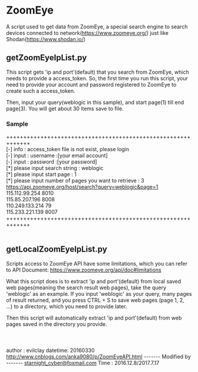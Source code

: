 # ZoomEye
A script used to get data from ZoomEye, a special search engine to search devices connected to network(https://www.zoomeye.org/)
just like Shodan(https://www.shodan.io/)

## getZoomEyeIpList.py
This script gets 'ip and port'(default) that you search from ZoomEye, which needs to provide a access_token. So, the first time 
you run this script, your need to provide your account and password registered to ZoomEye to create such a access_token.

Then, input your query(weblogic in this sample), and start page(1) till end page(3). You will get about 30 items save to file.
</br>

### Sample
+++++++++++++++++++++++++++++++++++++++++++++++++++++++++++++</br>
[-] info : access_token file is not exist, please login </br>
[-] input : username :[your email account]</br>
[-] input : password :[your password]</br>
[\*] please input search string : weblogic</br>
[\*] please input start page : 1</br>
[\*] please input number of pages you want to retrieve : 3</br>
https://api.zoomeye.org/host/search?query=weblogic&page=1</br>
115.112.99.254 8010</br>
115.85.207.196 8008</br>
110.249.133.214 79</br>
115.233.221.139 8007</br>
+++++++++++++++++++++++++++++++++++++++++++++++++++++++++++++</br>
</br>

## getLocalZoomEyeIpList.py
Scripts access to ZoomEye API have some limitations, which you can refer to API Document: https://www.zoomeye.org/api/doc#limitations

What this script does is to extract 'ip and port'(default) from local saved web pages(meaning the search result web pages), 
take the query 'weblogic' as an example. If you input 'weblogic' as your query, many pages of result returned, and you press
CTRL + S to save web pages (page 1, 2, ...) to a directory, which you need to provide later.

Then this script will automatically extract 'ip and port'(default) from web pages saved in the directory you provide.

</br>

### 

author  : evilclay
datetime: 20160330
http://www.cnblogs.com/anka9080/p/ZoomEyeAPI.html
------- Modified by -------
starnight_cyber@foxmail.com
Time : 2016.12.8/2017.7.17
